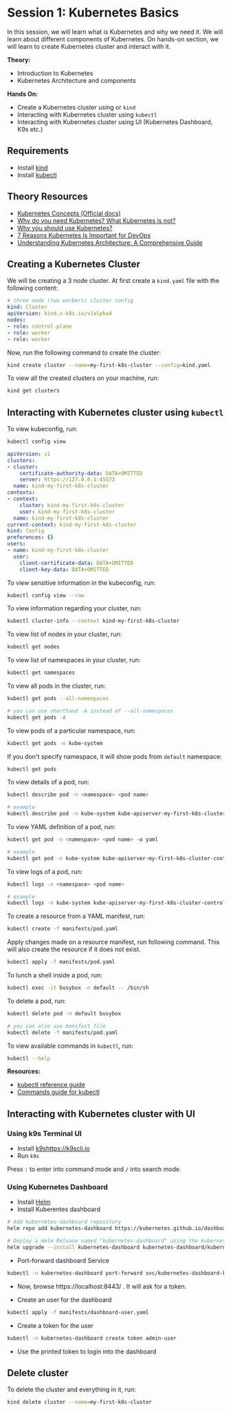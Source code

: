 # Session 1: Kubernetes Basics

In this session, we will learn what is Kubernetes and why we need it. We will learn about different components of Kubernetes. On hands-on section, we will learn to create Kubernetes cluster and interact with it. 

**Theory:**
- Introduction to Kubernetes
- Kubernetes Architecture and components

**Hands On:**
- Create a Kubernetes cluster using or `kind`
- Interacting with Kubernetes cluster using `kubectl`
- Interacting with Kubernetes cluster using UI (Kubernetes Dashboard, K9s etc.)

## Requirements
- Install [kind](https://kind.sigs.k8s.io/docs/user/quick-start/)
- Install [kubectl](https://kubernetes.io/docs/tasks/tools/#kubectl)

## Theory Resources
- [Kubernetes Concepts (Official docs)](https://kubernetes.io/docs/concepts/)
- [Why do you need Kubernetes? What Kubernetes is not?](https://www.linkedin.com/pulse/why-do-you-need-kubernetes-krishna-wattamwar-vs8of)
- [Why you should use Kubernetes?](https://faun.pub/why-you-should-use-kubernetes-bf395bef52de)
- [7 Reasons Kubernetes Is Important for DevOps](https://www.turing.com/blog/importance-of-kubernetes-for-devops)
- [Understanding Kubernetes Architecture: A Comprehensive Guide](https://devopscube.com/kubernetes-architecture-explained/)
## Creating a Kubernetes Cluster

We will be creating a 3 node cluster. At first create a `kind.yaml` file with the following content:

```yaml
# three node (two workers) cluster config
kind: Cluster
apiVersion: kind.x-k8s.io/v1alpha4
nodes:
- role: control-plane
- role: worker
- role: worker
```

Now, run the following command to create the cluster:

```bash
kind create cluster --name=my-first-k8s-cluster --config=kind.yaml
```

To view all the created clusters on your machine, run:
```bash
kind get clusters
```


## Interacting with Kubernetes cluster using `kubectl`

To view kubeconfig, run:
```bash
kubectl config view

```

```yaml
apiVersion: v1
clusters:
- cluster:
    certificate-authority-data: DATA+OMITTED
    server: https://127.0.0.1:45573
  name: kind-my-first-k8s-cluster
contexts:
- context:
    cluster: kind-my-first-k8s-cluster
    user: kind-my-first-k8s-cluster
  name: kind-my-first-k8s-cluster
current-context: kind-my-first-k8s-cluster
kind: Config
preferences: {}
users:
- name: kind-my-first-k8s-cluster
  user:
    client-certificate-data: DATA+OMITTED
    client-key-data: DATA+OMITTED
```

To view sensitive information in the kubeconfig, run:
```bash
kubectl config view --raw
```

To view information regarding your cluster, run:
```bash
kubectl cluster-info --context kind-my-first-k8s-cluster
```

  To view list of nodes in your cluster, run:
```bash
kubectl get nodes  
```

To view list of namespaces in your cluster, run:
```bash
kubectl get namespaces
```

To view all pods in the cluster, run:
  
```bash
kubectl get pods --all-namespaces

# you can use shorthand -A instead of --all-namespaces
kubectl get pods -A
```

To view pods of a particular namespace, run:

```bash
kubectl get pods -n kube-system
```

If you don't specify namespace, it will show pods from `default` namespace:
```bash
kubectl get pods
```

To view details of a pod, run:

```bash
kubectl describe pod -n <namespace> <pod name>

# example
kubectl describe pod -n kube-system kube-apiserver-my-first-k8s-cluster-control-plane 
```

To view YAML definition of a pod, run:

```bash
kubectl get pod -n <namespace> <pod name> -o yaml

# example
kubectl get pod -n kube-system kube-apiserver-my-first-k8s-cluster-control-plane -o yaml
```

To view logs of a pod, run:
```bash
kubectl logs -n <namespace> <pod name>

# example
kubectl logs -n kube-system kube-apiserver-my-first-k8s-cluster-control-plane
```

To create a resource from a YAML manifest, run:
```bash
kubectl create -f manifests/pod.yaml
```

Apply changes made on a resource manifest, run following command. This will also create the resource if it does not exist.
```bash
kubectl apply -f manifests/pod.yaml
```

To lunch a shell inside a pod, run:
```bash
kubectl exec -it busybox -n default -- /bin/sh 
```

To delete a pod, run:
```bash
kubectl delete pod -n default busybox

# you can also use manifest file
kubectl delete -f manifests/pod.yaml
```

To view available commands in `kubectl`, run:
```bash
kubectl --help
```


**Resources:**

- [kubectl reference guide](https://kubernetes.io/docs/reference/kubectl/quick-reference/)
- [Commands guide for kubectl](https://kubernetes.io/docs/reference/generated/kubectl/kubectl-commands)


## Interacting with Kubernetes cluster with UI

### Using k9s Terminal UI
- Install [k9s](https://k9scli.io)https://k9scli.io
- Run `k9s`

Press `:` to enter into command mode and `/` into search mode.

### Using Kubernetes Dashboard

- Install [Helm](https://helm.sh/docs/intro/install/)
- Install Kuberentes dashboard
  
```bash
# Add kubernetes-dashboard repository
helm repo add kubernetes-dashboard https://kubernetes.github.io/dashboard/

# Deploy a Helm Release named "kubernetes-dashboard" using the kubernetes-dashboard chart
helm upgrade --install kubernetes-dashboard kubernetes-dashboard/kubernetes-dashboard --create-namespace --namespace kubernetes-dashboard
```

- Port-forward dashboard Service

```bash
kubectl -n kubernetes-dashboard port-forward svc/kubernetes-dashboard-kong-proxy 8443:443
```

- Now, browse https://localhost:8443/ . It will ask for a token.

- Create an user for the dashboard
```bash
kubectl apply -f manifests/dashboard-user.yaml
```

- Create a token for the user
  
```bash
kubectl -n kubernetes-dashboard create token admin-user
```

- Use the printed token to login into the dashboard


## Delete cluster
To delete the cluster and everything in it, run:

```bash
kind delete cluster --name=my-first-k8s-cluster
```
